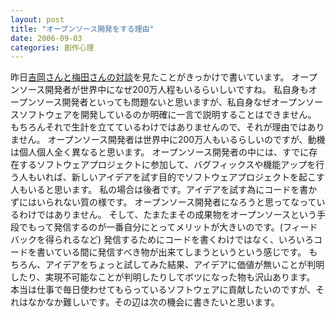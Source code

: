 ```yaml
---
layout: post
title: "オープンソース開発をする理由"
date: 2006-09-03
categories: 創作心理
---
```

昨日[吉岡さんと梅田さんの対談](http://d.hatena.ne.jp/umedamochio/20060901)を見たことがきっかけで書いています。
オープンソース開発者が世界中になぜ200万人程もいるらいしいですね。
私自身もオープンソース開発者といっても問題ないと思いますが、私自身なぜオープンソースソフトウェアを開発しているのか明確に一言で説明することはできません。
もちろんそれで生計を立てているわけではありませんので、それが理由ではありません。
オープンソース開発者は世界中に200万人もいるらしいのですが、動機は個人個人全く異なると思います。
オープンソース開発者の中には、すでに存在するソフトウェアプロジェクトに参加して、バグフィックスや機能アップを行う人もいれば、新しいアイデアを試す目的でソフトウェアプロジェクトを起こす人もいると思います。
私の場合は後者です。アイデアを試す為にコードを書かずにはいられない質の様です。
オープンソース開発者になろうと思ってなっているわけではありません。
そして、たまたまその成果物をオープンソースという手段でもって発信するのが一番自分にとってメリットが大きいのです。(フィードバックを得られるなど)
発信するためにコードを書くわけではなく、いろいろコードを書いている間に発信すべき物が出来てしまうというという感じです。
もちろん、アイデアをちょっと試してみた結果、アイデアに価値が無いことが判明したり、実現不可能なことが判明したりしてボツになった物も沢山あります。
本当は仕事で毎日使わせてもらっているソフトウェアに貢献したいのですが、それはなかなか難しいです。その辺は次の機会に書きたいと思います。

